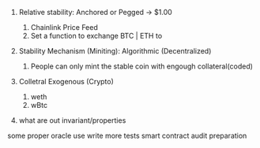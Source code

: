 1. Relative stability: Anchored or Pegged -> $1.00
    1. Chainlink Price Feed
    2. Set a function to exchange BTC | ETH to $$$$$$$$
2. Stability Mechanism (Miniting): Algorithmic (Decentralized)
    1. People can only mint the stable coin with engough collateral(coded)
3. Colletral Exogenous (Crypto)
    1. weth
    2. wBtc

1. what are out invariant/properties

some proper oracle use
write more tests
smart contract audit preparation